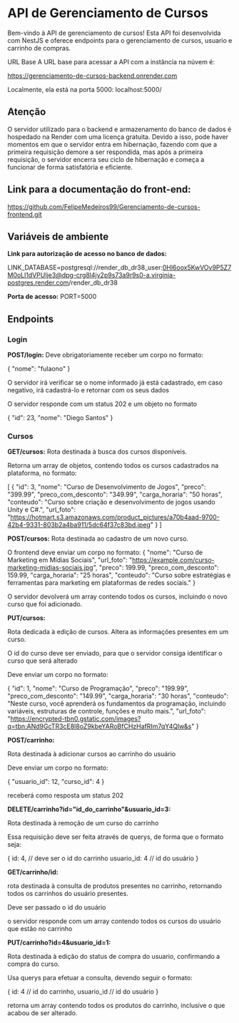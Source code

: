 # API de Gerenciamento de Cursos

Bem-vindo à API de gerenciamento de cursos! Esta API foi desenvolvida com NestJS e oferece endpoints para o gerenciamento de cursos, usuario e carrinho de compras.

URL Base
A URL base para acessar a API com a instância na núvem é:

https://gerenciamento-de-cursos-backend.onrender.com

Localmente, ela está na porta 5000:
localhost:5000/


## Atenção
O servidor utilizado para o backend e armazenamento do banco de dados é hospedado na Render com uma licença gratuita. Devido a isso, pode haver momentos em que o servidor entra em hibernação, fazendo com que a primeira requisição demore a ser respondida, mas após a primeira requisição, o servidor encerra seu ciclo de hibernação e começa a funcionar de forma satisfatória e eficiente.


## Link para a documentação do front-end:
https://github.com/FelipeMedeiros99/Gerenciamento-de-cursos-frontend.git


## Variáveis de ambiente

**Link para autorização de acesso no banco de dados:**

LINK_DATABASE=postgresql://render_db_dr38_user:0Hl6oox5KwVOv9P5Z7M0oLl1dVPUIje3@dpg-crg8l4jv2p9s73a9r9s0-a.virginia-postgres.render.com/render_db_dr38

**Porta de acesso:**
PORT=5000

## Endpoints

### Login
**POST/login:**
Deve obrigatoriamente receber um corpo no formato:

{
    "nome": "fulaono"
}

O servidor irá verificar se o nome informado já está cadastrado, em caso negativo, irá cadastrá-lo e retornar com os seus dados

O servidor responde com um status 202 e um objeto no formato 

{
  "id": 23,
  "nome": "Diego Santos"
}


### Cursos
**GET/cursos:**
Rota destinada à busca dos cursos disponíveis.

Retorna um array de objetos, contendo todos os cursos cadastrados na plataforma, no formato:

[
  {
    "id": 3,
    "nome": "Curso de Desenvolvimento de Jogos",
    "preco": "399.99",
    "preco_com_desconto": "349.99",
    "carga_horaria": "50 horas",
    "conteudo": "Curso sobre criação e desenvolvimento de jogos usando Unity e C#.",
    "url_foto": "https://hotmart.s3.amazonaws.com/product_pictures/a70b4aad-9700-42b4-9331-803b2a4ba911/5dc64f37c83bd.jpeg"
  }
]

**POST/cursos:**
Rota destinada ao cadastro de um novo curso.

O frontend deve enviar um corpo no formato:
{
    "nome": "Curso de Marketing em Mídias Sociais",
    "url_foto": "https://example.com/curso-marketing-midias-sociais.jpg",
    "preco": 199.99,
    "preco_com_desconto": 159.99,
    "carga_horaria": "25 horas",
    "conteudo": "Curso sobre estratégias e ferramentas para marketing em plataformas de redes sociais."
}


O servidor devolverá um array contendo todos os cursos, incluindo o novo curso que foi adicionado. 

**PUT/cursos:**

Rota dedicada à edição de cursos. Altera as informações presentes em um curso.

O id do curso deve ser enviado, para que o servidor consiga identificar o curso que será alterado

Deve enviar um corpo no formato:

{
    "id": 1,
    "nome": "Curso de Programação",
    "preco": "199.99",
    "preco_com_desconto": "149.99",
    "carga_horaria": "30 horas",
    "conteudo": "Neste curso, você aprenderá os fundamentos da programação, incluindo variáveis, estruturas de controle, funções e muito mais.",
    "url_foto": "https://encrypted-tbn0.gstatic.com/images?q=tbn:ANd9GcTR3cE8l8oZ9kbeYARoBfCHzHafRIm7qY4Qlw&s"
}


**POST/carrinho:** 

Rota destinada à adicionar cursos ao carrinho do usuário

Deve enviar um corpo no formato:

{
    "usuario_id": 12,
    "curso_id": 4
}

receberá como resposta um status 202

**DELETE/carrinho?id="id_do_carrinho"&usuario_id=3:** 

Rota destinada à remoção de um curso do carrinho

Essa requisição deve ser feita através de querys, de forma que o formato seja: 

{
    id: 4,          // deve ser o id do carrinho
    usuario_id: 4   // id do usuário
}

**GET/carrinho/id:**

rota destinada à consulta de produtos presentes no carrinho, retornando todos os carrinhos do usuário presentes.

Deve ser passado o id do usuário

o servidor responde com um array contendo todos os cursos do usuário que estão no carrinho

**PUT/carrinho?id=4&usuario_id=1:**

Rota destinada à edição do status de compra do usuario, confirmando a compra do curso.

Usa querys para efetuar a consulta, devendo seguir o formato:

{
    id: 4 // id do carrinho,
    usuario_id // id do usuário
}

retorna um array contendo todos os produtos do carrinho, inclusive o que acabou de ser alterado.

